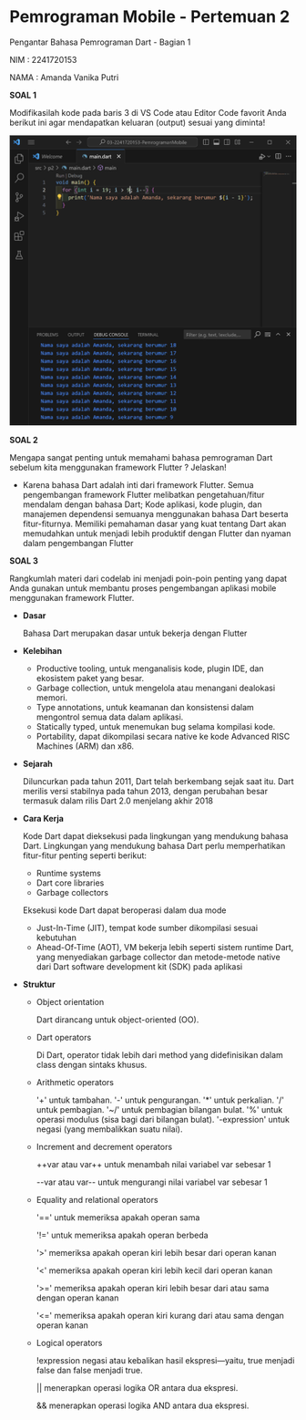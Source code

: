 # Pemrograman Mobile - Pertemuan 2

Pengantar Bahasa Pemrograman Dart - Bagian 1

NIM : 2241720153

NAMA : Amanda Vanika Putri

**SOAL 1**


Modifikasilah kode pada baris 3 di VS Code atau Editor Code favorit Anda berikut ini agar mendapatkan keluaran (output) sesuai yang diminta!

![alt](../../docs/p2/soal1.png)

**SOAL 2**

Mengapa sangat penting untuk memahami bahasa pemrograman Dart sebelum kita menggunakan framework Flutter ? Jelaskan!

- Karena bahasa Dart adalah inti dari framework Flutter. Semua pengembangan framework Flutter melibatkan pengetahuan/fitur mendalam dengan bahasa Dart; Kode aplikasi, kode plugin, dan manajemen dependensi semuanya menggunakan bahasa Dart beserta fitur-fiturnya. Memiliki pemahaman dasar yang kuat tentang Dart akan memudahkan untuk menjadi lebih produktif dengan Flutter dan nyaman dalam pengembangan Flutter

**SOAL 3**

Rangkumlah materi dari codelab ini menjadi poin-poin penting yang dapat Anda gunakan untuk membantu proses pengembangan aplikasi mobile menggunakan framework Flutter.

- **Dasar**

    Bahasa Dart merupakan dasar untuk bekerja dengan Flutter
    
- **Kelebihan**

    - Productive tooling, untuk menganalisis kode, plugin IDE, dan ekosistem paket yang besar.
    - Garbage collection,  untuk mengelola atau menangani dealokasi memori.
    - Type annotations,  untuk keamanan dan konsistensi dalam mengontrol semua data dalam aplikasi.
    - Statically typed, untuk menemukan bug selama kompilasi kode.
    - Portability,  dapat dikompilasi secara native ke kode Advanced RISC Machines (ARM) dan x86.

- **Sejarah**
   
    Diluncurkan pada tahun 2011, Dart telah berkembang sejak saat itu. Dart merilis versi stabilnya pada tahun 2013, dengan perubahan besar termasuk dalam rilis Dart 2.0 menjelang akhir 2018

- **Cara Kerja**

    Kode Dart dapat dieksekusi pada lingkungan yang mendukung bahasa Dart. Lingkungan yang mendukung bahasa Dart perlu memperhatikan fitur-fitur penting seperti berikut:

    - Runtime systems
    - Dart core libraries
    - Garbage collectors

    Eksekusi kode Dart dapat beroperasi dalam dua mode
    - Just-In-Time (JIT), tempat kode sumber dikompilasi sesuai kebutuhan
    - Ahead-Of-Time (AOT), VM bekerja lebih seperti sistem runtime Dart, yang menyediakan garbage collector dan metode-metode native dari Dart software development kit (SDK) pada aplikasi

- **Struktur**

    - Object orientation

        Dart dirancang untuk object-oriented (OO).
        
    - Dart operators

        Di Dart, operator tidak lebih dari method yang didefinisikan dalam class dengan sintaks khusus.

    - Arithmetic operators

        '+' untuk tambahan.
        '-' untuk pengurangan.
        '*' untuk perkalian.
        '/' untuk pembagian.
        '~/' untuk pembagian bilangan bulat. 
        '%' untuk operasi modulus (sisa bagi dari bilangan bulat).
        '-expression' untuk negasi (yang membalikkan suatu nilai).

    - Increment and decrement operators

        ++var atau var++ untuk menambah nilai variabel var sebesar 1

        --var atau var-- untuk mengurangi nilai variabel var sebesar 1
    - Equality and relational operators

        '==' untuk memeriksa apakah operan sama

        '!=' untuk memeriksa apakah operan berbeda

        '>' memeriksa apakah operan kiri lebih besar dari operan kanan

        '<' memeriksa apakah operan kiri lebih kecil dari operan kanan

        '>=' memeriksa apakah operan kiri lebih besar dari atau sama dengan operan kanan

        '<=' memeriksa apakah operan kiri kurang dari atau sama dengan operan kanan

    - Logical operators
    
        !expression negasi atau kebalikan hasil ekspresi—yaitu, true menjadi false dan false menjadi true.

        || menerapkan operasi logika OR antara dua ekspresi.


        && menerapkan operasi logika AND antara dua ekspresi.